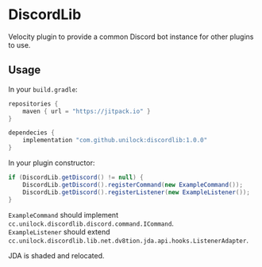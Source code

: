 # DiscordLib

Velocity plugin to provide a common Discord bot instance for other plugins to use.

## Usage

In your `build.gradle`:

```groovy
repositories {
    maven { url = "https://jitpack.io" }
}

dependecies {
    implementation "com.github.unilock:discordlib:1.0.0"
}
```

In your plugin constructor:

```java
if (DiscordLib.getDiscord() != null) {
    DiscordLib.getDiscord().registerCommand(new ExampleCommand());
    DiscordLib.getDiscord().registerListener(new ExampleListener());
}
```

`ExampleCommand` should implement `cc.unilock.discordlib.discord.command.ICommand`.  
`ExampleListener` should extend `cc.unilock.discordlib.lib.net.dv8tion.jda.api.hooks.ListenerAdapter`.

JDA is shaded and relocated.